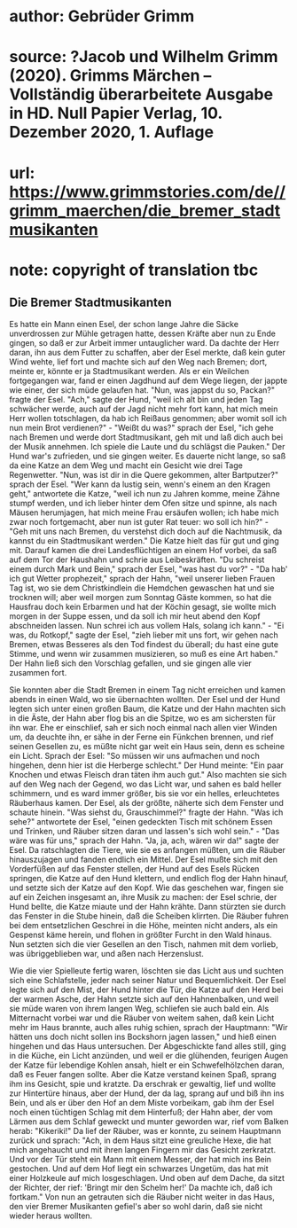 # author: Gebrüder Grimm
# source: ?Jacob und Wilhelm Grimm (2020). Grimms Märchen – Vollständig überarbeitete Ausgabe in HD. Null Papier Verlag, 10. Dezember 2020, 1. Auflage
# url: https://www.grimmstories.com/de//grimm_maerchen/die_bremer_stadtmusikanten
# note: copyright of translation tbc

## Die Bremer Stadtmusikanten 

Es hatte ein Mann einen Esel, der schon lange Jahre die Säcke
unverdrossen zur Mühle getragen hatte, dessen Kräfte aber nun zu Ende
gingen, so daß er zur Arbeit immer untauglicher ward. Da dachte der Herr
daran, ihn aus dem Futter zu schaffen, aber der Esel merkte, daß kein
guter Wind wehte, lief fort und machte sich auf den Weg nach Bremen;
dort, meinte er, könnte er ja Stadtmusikant werden. Als er ein Weilchen
fortgegangen war, fand er einen Jagdhund auf dem Wege liegen, der jappte
wie einer, der sich müde gelaufen hat. "Nun, was jappst du so,
Packan?" fragte der Esel. "Ach," sagte der Hund, "weil ich alt bin
und jeden Tag schwächer werde, auch auf der Jagd nicht mehr fort kann,
hat mich mein Herr wollen totschlagen, da hab ich Reißaus genommen; aber
womit soll ich nun mein Brot verdienen?" - "Weißt du was?" sprach der
Esel, "ich gehe nach Bremen und werde dort Stadtmusikant, geh mit und
laß dich auch bei der Musik annehmen. Ich spiele die Laute und du
schlägst die Pauken." Der Hund war's zufrieden, und sie gingen weiter.
Es dauerte nicht lange, so saß da eine Katze an dem Weg und macht ein
Gesicht wie drei Tage Regenwetter. "Nun, was ist dir in die Quere
gekommen, alter Bartputzer?" sprach der Esel. "Wer kann da lustig
sein, wenn's einem an den Kragen geht," antwortete die Katze, "weil
ich nun zu Jahren komme, meine Zähne stumpf werden, und ich lieber
hinter dem Ofen sitze und spinne, als nach Mäusen herumjagen, hat mich
meine Frau ersäufen wollen; ich habe mich zwar noch fortgemacht, aber
nun ist guter Rat teuer: wo soll ich hin?" - "Geh mit uns nach Bremen,
du verstehst dich doch auf die Nachtmusik, da kannst du ein
Stadtmusikant werden." Die Katze hielt das für gut und ging mit. Darauf
kamen die drei Landesflüchtigen an einem Hof vorbei, da saß auf dem Tor
der Haushahn und schrie aus Leibeskräften. "Du schreist einem durch
Mark und Bein," sprach der Esel, "was hast du vor?" - "Da hab' ich
gut Wetter prophezeit," sprach der Hahn, "weil unserer lieben Frauen
Tag ist, wo sie dem Christkindlein die Hemdchen gewaschen hat und sie
trocknen will; aber weil morgen zum Sonntag Gäste kommen, so hat die
Hausfrau doch kein Erbarmen und hat der Köchin gesagt, sie wollte mich
morgen in der Suppe essen, und da soll ich mir heut abend den Kopf
abschneiden lassen. Nun schrei ich aus vollem Hals, solang ich kann." -
"Ei was, du Rotkopf," sagte der Esel, "zieh lieber mit uns fort, wir
gehen nach Bremen, etwas Besseres als den Tod findest du überall; du
hast eine gute Stimme, und wenn wir zusammen musizieren, so muß es eine
Art haben." Der Hahn ließ sich den Vorschlag gefallen, und sie gingen
alle vier zusammen fort.

Sie konnten aber die Stadt Bremen in einem Tag nicht erreichen und kamen
abends in einen Wald, wo sie übernachten wollten. Der Esel und der Hund
legten sich unter einen großen Baum, die Katze und der Hahn machten sich
in die Äste, der Hahn aber flog bis an die Spitze, wo es am sichersten
für ihn war. Ehe er einschlief, sah er sich noch einmal nach allen vier
Winden um, da deuchte ihn, er sähe in der Ferne ein Fünkchen brennen,
und rief seinen Gesellen zu, es müßte nicht gar weit ein Haus sein, denn
es scheine ein Licht. Sprach der Esel: "So müssen wir uns aufmachen und
noch hingehen, denn hier ist die Herberge schlecht." Der Hund meinte:
"Ein paar Knochen und etwas Fleisch dran täten ihm auch gut." Also
machten sie sich auf den Weg nach der Gegend, wo das Licht war, und
sahen es bald heller schimmern, und es ward immer größer, bis sie vor
ein helles, erleuchtetes Räuberhaus kamen. Der Esel, als der größte,
näherte sich dem Fenster und schaute hinein. "Was siehst du,
Grauschimmel?" fragte der Hahn. "Was ich sehe?" antwortete der Esel,
"einen gedeckten Tisch mit schönem Essen und Trinken, und Räuber sitzen
daran und lassen's sich wohl sein." - "Das wäre was für uns," sprach
der Hahn. "Ja, ja, ach, wären wir da!" sagte der Esel. Da ratschlagten
die Tiere, wie sie es anfangen müßten, um die Räuber hinauszujagen und
fanden endlich ein Mittel. Der Esel mußte sich mit den Vorderfüßen auf
das Fenster stellen, der Hund auf des Esels Rücken springen, die Katze
auf den Hund klettern, und endlich flog der Hahn hinauf, und setzte sich
der Katze auf den Kopf. Wie das geschehen war, fingen sie auf ein
Zeichen insgesamt an, ihre Musik zu machen: der Esel schrie, der Hund
bellte, die Katze miaute und der Hahn krähte. Dann stürzten sie durch
das Fenster in die Stube hinein, daß die Scheiben klirrten. Die Räuber
fuhren bei dem entsetzlichen Geschrei in die Höhe, meinten nicht anders,
als ein Gespenst käme herein, und flohen in größter Furcht in den Wald
hinaus. Nun setzten sich die vier Gesellen an den Tisch, nahmen mit dem
vorlieb, was übriggeblieben war, und aßen nach Herzenslust.

Wie die vier Spielleute fertig waren, löschten sie das Licht aus und
suchten sich eine Schlafstelle, jeder nach seiner Natur und
Bequemlichkeit. Der Esel legte sich auf den Mist, der Hund hinter die
Tür, die Katze auf den Herd bei der warmen Asche, der Hahn setzte sich
auf den Hahnenbalken, und weil sie müde waren von ihrem langen Weg,
schliefen sie auch bald ein. Als Mitternacht vorbei war und die Räuber
von weitem sahen, daß kein Licht mehr im Haus brannte, auch alles ruhig
schien, sprach der Hauptmann: "Wir hätten uns doch nicht sollen ins
Bockshorn jagen lassen," und hieß einen hingehen und das Haus
untersuchen. Der Abgeschickte fand alles still, ging in die Küche, ein
Licht anzünden, und weil er die glühenden, feurigen Augen der Katze für
lebendige Kohlen ansah, hielt er ein Schwefelhölzchen daran, daß es
Feuer fangen sollte. Aber die Katze verstand keinen Spaß, sprang ihm ins
Gesicht, spie und kratzte. Da erschrak er gewaltig, lief und wollte zur
Hintertüre hinaus, aber der Hund, der da lag, sprang auf und biß ihn ins
Bein, und als er über den Hof an dem Miste vorbeikam, gab ihm der Esel
noch einen tüchtigen Schlag mit dem Hinterfuß; der Hahn aber, der vom
Lärmen aus dem Schlaf geweckt und munter geworden war, rief vom Balken
herab: "Kikeriki!" Da lief der Räuber, was er konnte, zu seinem
Hauptmann zurück und sprach: "Ach, in dem Haus sitzt eine greuliche
Hexe, die hat mich angehaucht und mit ihren langen Fingern mir das
Gesicht zerkratzt. Und vor der Tür steht ein Mann mit einem Messer, der
hat mich ins Bein gestochen. Und auf dem Hof liegt ein schwarzes
Ungetüm, das hat mit einer Holzkeule auf mich losgeschlagen. Und oben
auf dem Dache, da sitzt der Richter, der rief: 'Bringt mir den Schelm
her!' Da machte ich, daß ich fortkam." Von nun an getrauten sich die
Räuber nicht weiter in das Haus, den vier Bremer Musikanten gefiel's
aber so wohl darin, daß sie nicht wieder heraus wollten.
